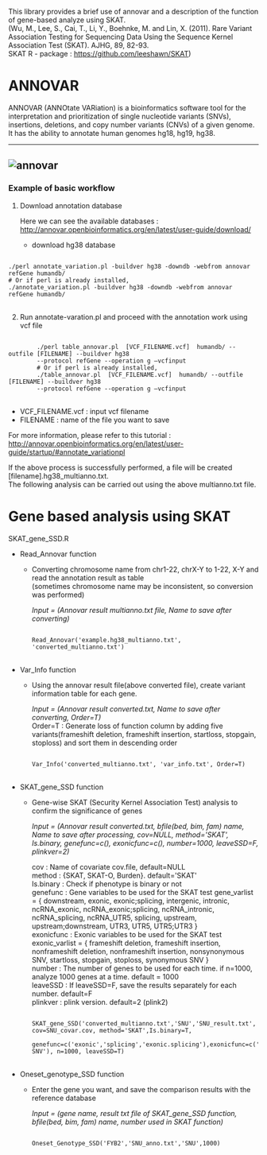 This library provides a brief use of annovar and a description of the function of gene-based analyze using SKAT.  
(Wu, M., Lee, S., Cai, T., Li, Y., Boehnke, M. and Lin, X. (2011). Rare Variant Association Testing for Sequencing Data Using the Sequence Kernel Association Test (SKAT). AJHG, 89, 82-93.  
SKAT R - package : <https://github.com/leeshawn/SKAT>)


# ANNOVAR
ANNOVAR (ANNOtate VARiation) is a bioinformatics software tool for the interpretation and prioritization of single nucleotide variants (SNVs), insertions, deletions, and copy number variants (CNVs) of a given genome. It has the ability to annotate human genomes hg18, hg19, hg38.

-----------------------
![annovar](https://user-images.githubusercontent.com/73377376/97069199-74801580-1609-11eb-8775-0b07cadf878d.png)
-----------------------

### Example of basic workflow
1. Download annotation database

    Here we can see the available databases : <http://annovar.openbioinformatics.org/en/latest/user-guide/download/>

   * download hg38 database
<pre>
<code>
./perl annotate_variation.pl -buildver hg38 -downdb -webfrom annovar refGene humandb/
# Or if perl is already installed,
./annotate_variation.pl -buildver hg38 -downdb -webfrom annovar refGene humandb/
</code>
</pre>

2. Run annotate-varation.pl and proceed with the annotation work using vcf file

<pre>
<code>
        ./perl table_annovar.pl  [VCF_FILENAME.vcf]  humandb/ --outfile [FILENAME] --buildver hg38 
        --protocol refGene --operation g –vcfinput
        # Or if perl is already installed,
        ./table_annovar.pl  [VCF_FILENAME.vcf]  humandb/ --outfile [FILENAME] --buildver hg38 
        --protocol refGene --operation g –vcfinput
</code>
</pre>  
* VCF_FILENAME.vcf : input vcf filename  
* FILENAME : name of the file you want to save  

For more information, please refer to this tutorial : <http://annovar.openbioinformatics.org/en/latest/user-guide/startup/#annotate_variationpl>

If the above process is successfully performed, a file will be created [filename].hg38_multianno.txt.  
The following analysis can be carried out using the above multianno.txt file.

# Gene based analysis using SKAT

SKAT_gene_SSD.R
  * Read_Annovar function  
      * Converting chromosome name from chr1-22, chrX-Y to 1-22, X-Y and read the annotation result as table  
        (sometimes chromosome name may be inconsistent, so conversion was performed)  
        
        *Input = (Annovar result multianno.txt file, Name to save after converting)*  
        <pre>
        <code>
        Read_Annovar('example.hg38_multianno.txt', 'converted_multianno.txt')
        </code>
        </pre>  
        
  * Var_Info function
      * Using the annovar result file(above converted file), create variant information table for each gene.  
      
        *Input = (Annovar result converted.txt, Name to save after converting, Order=T)*  
        Order=T : Generate loss of function column by adding five variants(frameshift deletion, frameshift insertion, 
        startloss, stopgain, stoploss) and sort them in descending order
        
        <pre>
        <code>
        Var_Info('converted_multianno.txt', 'var_info.txt', Order=T)
        </code>
        </pre>  

        
  * SKAT_gene_SSD function
      * Gene-wise SKAT (Security Kernel Association Test) analysis to confirm the significance of genes
      
        *Input = (Annovar result converted.txt, bfile(bed, bim, fam) name, Name to save after processing, cov=NULL, method='SKAT', Is.binary, genefunc=c(), exonicfunc=c(), number=1000, leaveSSD=F, plinkver=2)*  
        
        cov : Name of covariate cov.file, default=NULL  
        method : {SKAT, SKAT-O, Burden}. default='SKAT'  
        Is.binary : Check if phenotype is binary or not  
        genefunc : Gene variables to be used for the SKAT test 
                 gene_varlist = { downstream, exonic, exonic;splicing, intergenic, intronic, ncRNA_exonic, ncRNA_exonic;splicing, 
                                  ncRNA_intronic, ncRNA_splicing, ncRNA_UTR5, splicing, upstream, upstream;downstream, UTR3, 
                                  UTR5, UTR5;UTR3 }   
        exonicfunc : Exonic variables to be used for the SKAT test 
               exonic_varlist = { frameshift deletion, frameshift insertion, nonframeshift deletion, nonframeshift insertion, 
                                  nonsynonymous SNV, startloss, stopgain, stoploss, synonymous SNV }  
        number : The number of genes to be used for each time. if n=1000, analyze 1000 genes at a time. default = 1000  
        leaveSSD : If leaveSSD=F, save the results separately for each number. default=F  
        plinkver : plink version. default=2 (plink2)  
        
        <pre>
        <code>
        SKAT_gene_SSD('converted_multianno.txt','SNU','SNU_result.txt', cov=SNU_covar.cov, method='SKAT',Is.binary=T,
                      genefunc=c('exonic','splicing','exonic.splicing'),exonicfunc=c('nonsynonymous SNV'), n=1000, leaveSSD=T)
        </code>
        </pre>  
                  
  * Oneset_genotype_SSD function
      * Enter the gene you want, and save the comparison results with the reference database
          
        *Input = (gene name, result txt file of SKAT_gene_SSD function, bfile(bed, bim, fam) name, number used in SKAT function)*

        <pre>
        <code>
        Oneset_Genotype_SSD('FYB2','SNU_anno.txt','SNU',1000)
        </code>
        </pre>  
